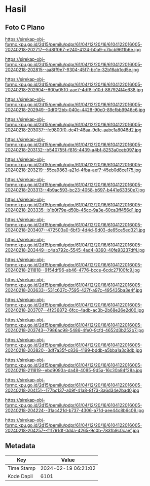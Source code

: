 # Hasil

## Foto C Plano

https://sirekap-obj-formc.kpu.go.id/2d15/pemilu/pdpr/61/04/12/20/16/6104122016005-20240218-202717--5d8ff067-e240-4124-b0a9-c7bcb9611b6e.jpg

https://sirekap-obj-formc.kpu.go.id/2d15/pemilu/pdpr/61/04/12/20/16/6104122016005-20240218-202815--aa8ff9e7-9304-45f7-bc1e-32b16ab1cd5e.jpg

https://sirekap-obj-formc.kpu.go.id/2d15/pemilu/pdpr/61/04/12/20/16/6104122016005-20240218-202904--600a0510-aae7-4df8-b10d-887924f4e638.jpg

https://sirekap-obj-formc.kpu.go.id/2d15/pemilu/pdpr/61/04/12/20/16/6104122016005-20240218-202949--0df0f2bb-040c-4428-90c0-89cfbb9946c6.jpg

https://sirekap-obj-formc.kpu.go.id/2d15/pemilu/pdpr/61/04/12/20/16/6104122016005-20240218-203037--fe9800f0-de41-48aa-9dfc-aabc1a8048d2.jpg

https://sirekap-obj-formc.kpu.go.id/2d15/pemilu/pdpr/61/04/12/20/16/6104122016005-20240218-203132--b540755f-f816-4439-a4bf-8253a0ceb097.jpg

https://sirekap-obj-formc.kpu.go.id/2d15/pemilu/pdpr/61/04/12/20/16/6104122016005-20240218-203219--55ca9863-a21d-4fba-aef7-45eb0d8ce175.jpg

https://sirekap-obj-formc.kpu.go.id/2d15/pemilu/pdpr/61/04/12/20/16/6104122016005-20240218-203313--4b9ac593-bc23-4058-b697-b441e63350e7.jpg

https://sirekap-obj-formc.kpu.go.id/2d15/pemilu/pdpr/61/04/12/20/16/6104122016005-20240218-203335--b1b0f79e-d50b-45cc-9a3e-60ca3ff456d1.jpg

https://sirekap-obj-formc.kpu.go.id/2d15/pemilu/pdpr/61/04/12/20/16/6104122016005-20240218-203407--472503a0-6bf3-4d4d-9d03-de65ce5ed321.jpg

https://sirekap-obj-formc.kpu.go.id/2d15/pemilu/pdpr/61/04/12/20/16/6104122016005-20240218-203449--c4ab792c-5545-4ad4-8390-40fe93237df4.jpg

https://sirekap-obj-formc.kpu.go.id/2d15/pemilu/pdpr/61/04/12/20/16/6104122016005-20240218-211818--9154df96-ab46-4776-bcce-6cdc27100fc9.jpg

https://sirekap-obj-formc.kpu.go.id/2d15/pemilu/pdpr/61/04/12/20/16/6104122016005-20240218-203633--531c637c-7595-427f-a97c-495435ba3e4f.jpg

https://sirekap-obj-formc.kpu.go.id/2d15/pemilu/pdpr/61/04/12/20/16/6104122016005-20240218-203707--4f236872-6fcc-4adb-ac3b-2b68e26e2d00.jpg

https://sirekap-obj-formc.kpu.go.id/2d15/pemilu/pdpr/61/04/12/20/16/6104122016005-20240218-203743--7986ac98-5486-4fe0-9cfd-4652d3b252b7.jpg

https://sirekap-obj-formc.kpu.go.id/2d15/pemilu/pdpr/61/04/12/20/16/6104122016005-20240218-203820--3df7a35f-c836-4199-bddb-a5bba1a3c8db.jpg

https://sirekap-obj-formc.kpu.go.id/2d15/pemilu/pdpr/61/04/12/20/16/6104122016005-20240218-211819--ebd9093a-da48-4085-9d5a-16c30a84f28a.jpg

https://sirekap-obj-formc.kpu.go.id/2d15/pemilu/pdpr/61/04/12/20/16/6104122016005-20240218-204151--177bc137-a09f-41a8-8f73-3a6d34e2bad0.jpg

https://sirekap-obj-formc.kpu.go.id/2d15/pemilu/pdpr/61/04/12/20/16/6104122016005-20240218-204224--31ac421d-b737-4306-a71d-aee44c8b6c09.jpg

https://sirekap-obj-formc.kpu.go.id/2d15/pemilu/pdpr/61/04/12/20/16/6104122016005-20240218-204257--f11791df-0dda-4265-9c0b-7831b9c0caef.jpg


## Metadata

| Key        | Value               |
| ---------- | ------------------- |
| Time Stamp | 2024-02-19 06:21:02 |
| Kode Dapil | 6101                |



